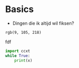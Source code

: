 # Basics
- Dingen die ik altijd wil fiksen?

`rgb(9, 105, 218)`

fdf

```python
import ccxt
while True:
    print(x)
```
